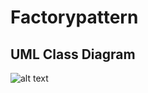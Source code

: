 # Factorypattern

## UML Class Diagram

![alt text](https://github.com/Rayu21/Factorypattern/assets/142669791/4168f4e4-172d-4fed-ba7a-60aa214cca43)

